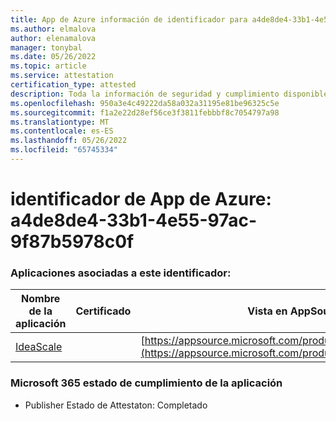 ```yaml
---
title: App de Azure información de identificador para a4de8de4-33b1-4e55-97ac-9f87b5978c0f
ms.author: elmalova
author: elenamalova
manager: tonybal
ms.date: 05/26/2022
ms.topic: article
ms.service: attestation
certification_type: attested
description: Toda la información de seguridad y cumplimiento disponible para a4de8de4-33b1-4e55-97ac-9f87b5978c0f.
ms.openlocfilehash: 950a3e4c49222da58a032a31195e81be96325c5e
ms.sourcegitcommit: f1a2e22d28ef56ce3f3811febbbf8c7054797a98
ms.translationtype: MT
ms.contentlocale: es-ES
ms.lasthandoff: 05/26/2022
ms.locfileid: "65745334"
---
```

# <a name="azure-app-id-a4de8de4-33b1-4e55-97ac-9f87b5978c0f"></a>identificador de App de Azure: a4de8de4-33b1-4e55-97ac-9f87b5978c0f


### <a name="apps-associated-with-this-id"></a>Aplicaciones asociadas a este identificador:
| **Nombre de la aplicación** | **Certificado** | **Vista en AppSource** |
|--------------|---------------|-----------------------|
| [IdeaScale](../forward/WA200003868.md) |  | [https://appsource.microsoft.com/product/office/WA200003868](https://appsource.microsoft.com/product/office/WA200003868) |

### <a name="microsoft-365-app-compliance-status"></a>Microsoft 365 estado de cumplimiento de la aplicación
- Publisher Estado de Attestaton: Completado
